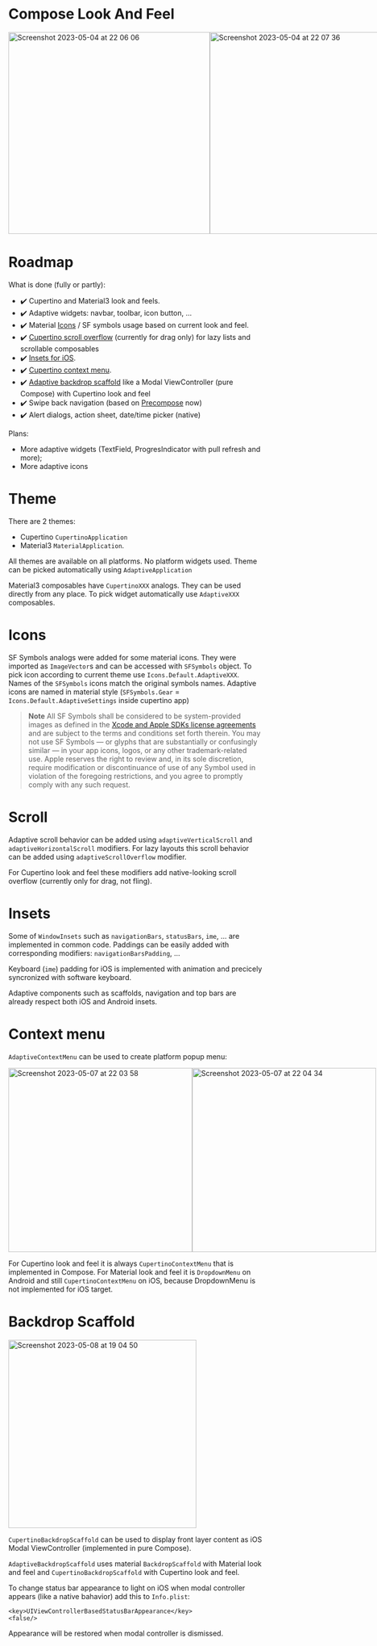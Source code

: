 # Compose Look And Feel

<div style="display:flex">
<img width="400" alt="Screenshot 2023-05-04 at 22 06 06" src="https://user-images.githubusercontent.com/63979218/236322966-3243ae58-3d73-4882-95f1-9e5901368b96.png">
<img width="400" alt="Screenshot 2023-05-04 at 22 07 36" src="https://user-images.githubusercontent.com/63979218/236323004-58b62ebb-af1f-43f1-81b3-4340f3268cdf.png">
</div>

# Roadmap

What is done (fully or partly):

- ✔️ Cupertino and Material3 look and feels.
- ✔️ Adaptive widgets: navbar, toolbar, icon button, ...
- ✔️ Material [Icons](#icons) / SF symbols usage based on current look and feel.
- ✔️ [Cupertino scroll overflow](#scroll) (currently for drag only) for lazy lists and scrollable composables
- ✔️ [Insets for iOS](#insets).
- ✔️ [Cupertino context menu](#context-menu).
- ✔️ [Adaptive backdrop scaffold](#backdrop-scaffold) like a Modal ViewController (pure Compose) with Cupertino look and feel
- ✔️ Swipe back navigation (based on [Precompose](https://github.com/Tlaster/PreCompose) now)
- ✔️ Alert dialogs, action sheet, date/time picker (native)

Plans:
- More adaptive widgets (TextField, ProgresIndicator with pull refresh and more);
- More adaptive icons

# Theme

There are 2 themes: 
- Cupertino `CupertinoApplication`
- Material3 `MaterialApplication`. 

All themes are available on all platforms. No platform widgets used. Theme can be picked automatically using `AdaptiveApplication`

Material3 composables have `CupertinoXXX` analogs. They can be used directly from any place. To pick widget automatically use `AdaptiveXXX` composables.

# Icons

SF Symbols analogs were added for some material icons. They were imported as `ImageVector`s and can be accessed with `SFSymbols` object.
To pick icon according to current theme use `Icons.Default.AdaptiveXXX`.
Names of the `SFSymbols` icons match the original symbols names. Adaptive icons are named in material style (`SFSymbols.Gear` = `Icons.Default.AdaptiveSettings` inside cupertino app)

> **Note**
>All SF Symbols shall be considered to be system-provided images as defined in the [Xcode and Apple SDKs license agreements](https://developer.apple.com/support/terms/) and are subject to the terms and conditions set forth therein. You may not use SF Symbols — or glyphs that are substantially or confusingly similar — in your app icons, logos, or any other trademark-related use. Apple reserves the right to review and, in its sole discretion, require modification or discontinuance of use of any Symbol used in violation of the foregoing restrictions, and you agree to promptly comply with any such request.

# Scroll

Adaptive scroll behavior can be added using `adaptiveVerticalScroll` and `adaptiveHorizontalScroll` modifiers.
For lazy layouts this scroll behavior can be added using `adaptiveScrollOverflow` modifier.

For Cupertino look and feel these modifiers add native-looking scroll overflow (currently only for drag, not fling).

# Insets

Some of `WindowInsets` such as `navigationBars`, `statusBars`, `ime`, ... are implemented in common code. Paddings can be easily added with corresponding modifiers: `navigationBarsPadding`, ...

Keyboard (`ime`) padding for iOS is implemented with animation and precicely syncronized with software keyboard.

Adaptive components such as scaffolds, navigation and top bars are already respect both iOS and Android insets. 

# Context menu 

`AdaptiveContextMenu` can be used to create platform popup menu:

<div style="display:flex">
<img width="365" alt="Screenshot 2023-05-07 at 22 03 58" src="https://user-images.githubusercontent.com/63979218/236697568-1350d536-d825-44b9-95c7-9e9e195f3419.png">
<img width="365" alt="Screenshot 2023-05-07 at 22 04 34" src="https://user-images.githubusercontent.com/63979218/236697574-9458fb0c-3685-494c-bf9f-f869a57a6de4.png">
</div>

For Cupertino look and feel it is always `CupertinoContextMenu` that is implemented in Compose. 
For Material look and feel it is `DropdownMenu` on Android and still `CupertinoContextMenu` on iOS, because DropdownMenu is not implemented for iOS target.

# Backdrop Scaffold

<img width="373" alt="Screenshot 2023-05-08 at 19 04 50" src="https://user-images.githubusercontent.com/63979218/236873437-c07577db-e342-4c1b-87f2-4fc8f9efb94d.png">

`CupertinoBackdropScaffold` can be used to display front layer content as iOS Modal ViewController (implemented in pure Compose).

`AdaptiveBackdropScaffold` uses material `BackdropScaffold` with Material look and feel and `CupertinoBackdropScaffold` with Cupertino look and feel.

To change status bar appearance to light on iOS when modal controller appears (like a native bahavior) add this to `Info.plist`:
```
<key>UIViewControllerBasedStatusBarAppearance</key>
<false/>
```
Appearance will be restored when modal controller is dismissed.

